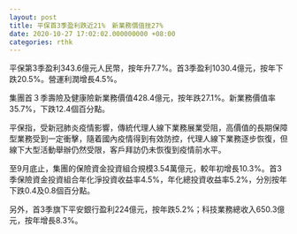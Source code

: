 ```yaml
---
layout: post
title: 平保首3季盈利跌近21%　新業務價值挫27%
date: 2020-10-27 17:02:02.000000000 +08:00
categories: rthk
---
```


平保第3季盈利343.6億元人民幣，按年升7.7%。首3季盈利1030.4億元，按年下跌20.5%。營運利潤增長4.5%。

集團首３季壽險及健康險新業務價值428.4億元，按年跌27.1%。新業務價值率35.7%，下跌12.4個百分點。

平保指，受新冠肺炎疫情影響，傳統代理人線下業務展業受阻，高價值的長期保障型業務受到一定衝擊，隨着國內疫情得到有效防控，代理人線下業務逐步恢復，但線下大型活動舉辦仍然受限，客戶拜訪仍未恢復到疫情前水平。

至9月底止，集團的保險資金投資組合規模3.54萬億元，較年初增長10.3%。首3季保險資金投資組合年化淨投資收益率4.5%，年化總投資收益率5.2%，分別按年下跌0.4及0.8個百分點。

另外，首3季旗下平安銀行盈利224億元，按年跌5.2%；科技業務總收入650.3億元，按年增長8.3%。
